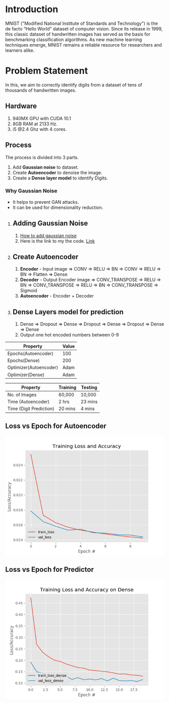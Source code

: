 # Introduction #
MNIST ("Modified National Institute of Standards and Technology") is the de facto “Hello World” dataset of computer vision. Since its release in 1999, this classic dataset of handwritten images has served as the basis for benchmarking classification algorithms. As new machine learning techniques emerge, MNIST remains a reliable resource for researchers and learners alike.

# Problem Statement #
In this, we aim to correctly identify digits from a dataset of tens of thousands of handwritten images.

## Hardware ##
1. 940MX GPU with CUDA 10.1
2. 8GB RAM at 2133 Hz.
3. i5 @2.4 Ghz with 4 cores.

## Process ##
The process is divided into 3 parts.
1. Add __Gaussian noise__ to dataset.
2. Create __Autoencoder__ to denoise the image.
3. Create a __Dense layer model__ to identify Digits.


### Why Gaussian Noise ###
- It helps to prevent GAN attacks.
- It can be used for dimensionality reduction.


1. ## Adding Gaussian Noise ##
    1. [How to add gaussian noise](https://blog.keras.io/building-autoencoders-in-keras.html)
    2. Here is the link to my the code. [Link](https://github.com/Ashish-Surve/Machine-Learning/blob/master/MNIST_AutoEncoder/MNIST_CNN.py)

2. ## Create Autoencoder ##
    1. __Encoder__ - Input image => CONV => RELU => BN => CONV => RELU => BN => Flatten => Dense
    2. __Decoder__ - Output Encoder image => CONV_TRANSPOSE => RELU => BN =>  CONV_TRANSPOSE => RELU => BN => CONV_TRANSPOSE => Sigmoid
    3. __Autoencoder__ - Encoder + Decoder

3. ## Dense Layers model for prediction ##
    1. Dense => Dropout => Dense => Dropout => Dense => Dropout => Dense => Dense
    2. Output one hot encoded numbers between 0-9
    
Property                |Value 
------------------------|---------
Epochs(Autoencoder)     |100      
Epochs(Dense)           |200      
Optimizer(Autoencoder)     |Adam   
Optimizer(Dense)           |Adam    

    
Property                |Training | Testing
------------------------|---------|---------
No. of Images           |60,000   | 10,000
Time (Autoencoder)      |2 hrs    | 23 mins 
Time (Digit Prediction) |20 mins  | 4 mins


## Loss vs Epoch for Autoencoder
![Chart1](https://raw.githubusercontent.com/Ashish-Surve/Machine-Learning/master/MNIST_AutoEncoder/plot.png)

## Loss vs Epoch for Predictor
![Chart2](https://raw.githubusercontent.com/Ashish-Surve/Machine-Learning/master/MNIST_AutoEncoder/Dense_plot.png)






    
